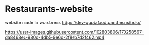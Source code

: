 # Restaurants-website
website made in wordpress
<a>https://dev-guptafood.pantheonsite.io/</a>


https://user-images.githubusercontent.com/102803806/170258567-da8468ec-980d-4db5-9e6d-2f8eb7d2f462.mp4

